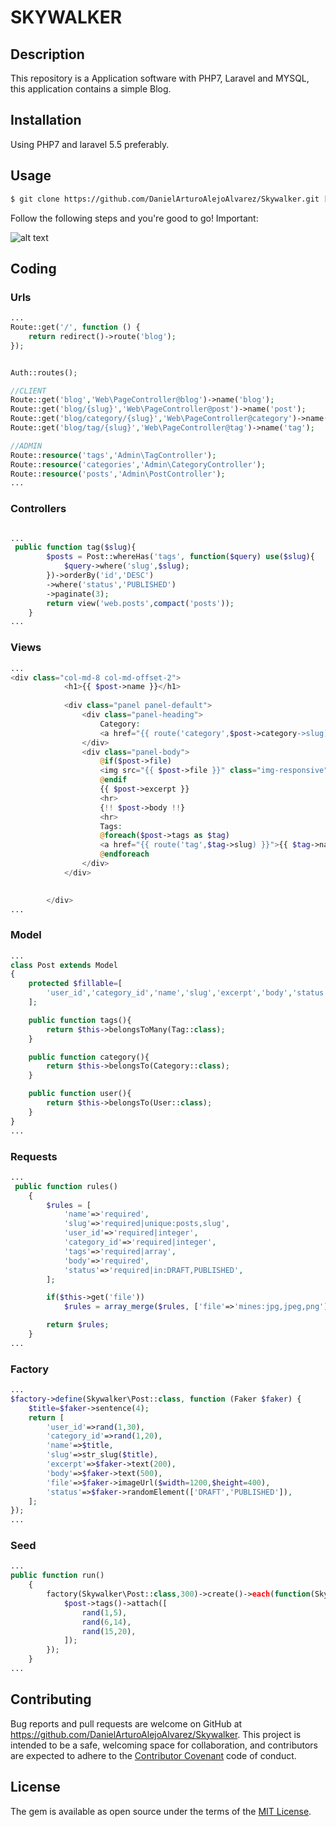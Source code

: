# SKYWALKER
## Description

This repository is a Application software with PHP7, Laravel and MYSQL, this application contains a simple Blog.

## Installation
Using PHP7 and laravel 5.5 preferably.

## Usage
```html
$ git clone https://github.com/DanielArturoAlejoAlvarez/Skywalker.git [NAME APP] 
```
Follow the following steps and you're good to go! Important:


![alt text](https://mattstauffer.com/assets/images/content/st-click-to-definition.gif)


## Coding

### Urls

```php
...
Route::get('/', function () {
    return redirect()->route('blog');
});


Auth::routes();

//CLIENT
Route::get('blog','Web\PageController@blog')->name('blog');
Route::get('blog/{slug}','Web\PageController@post')->name('post');
Route::get('blog/category/{slug}','Web\PageController@category')->name('category');
Route::get('blog/tag/{slug}','Web\PageController@tag')->name('tag');

//ADMIN
Route::resource('tags','Admin\TagController');
Route::resource('categories','Admin\CategoryController');
Route::resource('posts','Admin\PostController');
...

```

### Controllers


```php

...
 public function tag($slug){
        $posts = Post::whereHas('tags', function($query) use($slug){ 
            $query->where('slug',$slug);
        })->orderBy('id','DESC')
        ->where('status','PUBLISHED')
        ->paginate(3);
        return view('web.posts',compact('posts'));
    }
...

```


### Views

```php
...
<div class="col-md-8 col-md-offset-2">
            <h1>{{ $post->name }}</h1>
            
            <div class="panel panel-default">
                <div class="panel-heading">
                    Category:
                    <a href="{{ route('category',$post->category->slug) }}">{{ $post->category->name }}</a>
                </div>
                <div class="panel-body">
                    @if($post->file)
                    <img src="{{ $post->file }}" class="img-responsive">
                    @endif
                    {{ $post->excerpt }}
                    <hr>
                    {!! $post->body !!}
                    <hr>
                    Tags: 
                    @foreach($post->tags as $tag)
                    <a href="{{ route('tag',$tag->slug) }}">{{ $tag->name }}</a>
                    @endforeach
                </div>
            </div>

            
        </div>
...
```

### Model

```php
...
class Post extends Model
{
    protected $fillable=[
        'user_id','category_id','name','slug','excerpt','body','status','file'
    ];

    public function tags(){
        return $this->belongsToMany(Tag::class);
    }

    public function category(){
        return $this->belongsTo(Category::class);
    }

    public function user(){
        return $this->belongsTo(User::class);
    }
}
...
```

### Requests
```php
...
 public function rules()
    {
        $rules = [
            'name'=>'required',
            'slug'=>'required|unique:posts,slug',  
            'user_id'=>'required|integer',
            'category_id'=>'required|integer', 
            'tags'=>'required|array',
            'body'=>'required',
            'status'=>'required|in:DRAFT,PUBLISHED',
        ];

        if($this->get('file'))
            $rules = array_merge($rules, ['file'=>'mines:jpg,jpeg,png']);

        return $rules;
    }
...
```

### Factory

```php
...
$factory->define(Skywalker\Post::class, function (Faker $faker) {
    $title=$faker->sentence(4);
    return [
        'user_id'=>rand(1,30),
        'category_id'=>rand(1,20),
        'name'=>$title,
        'slug'=>str_slug($title),
        'excerpt'=>$faker->text(200),
        'body'=>$faker->text(500),
        'file'=>$faker->imageUrl($width=1200,$height=400),
        'status'=>$faker->randomElement(['DRAFT','PUBLISHED']),
    ];
});
...
```
### Seed

```php
...
public function run()
    {
        factory(Skywalker\Post::class,300)->create()->each(function(Skywalker\Post $post){
            $post->tags()->attach([
                rand(1,5),
                rand(6,14),
                rand(15,20),
            ]);
        });
    }
...
```

## Contributing

Bug reports and pull requests are welcome on GitHub at https://github.com/DanielArturoAlejoAlvarez/Skywalker. This project is intended to be a safe, welcoming space for collaboration, and contributors are expected to adhere to the [Contributor Covenant](http://contributor-covenant.org) code of conduct.


## License

The gem is available as open source under the terms of the [MIT License](http://opensource.org/licenses/MIT).